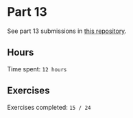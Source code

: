 # Part 13

See part 13 submissions in [this repository](https://github.com/rikurauhala/fullstack-part13).

## Hours

Time spent: `12 hours`

## Exercises

Exercises completed: `15 / 24`
